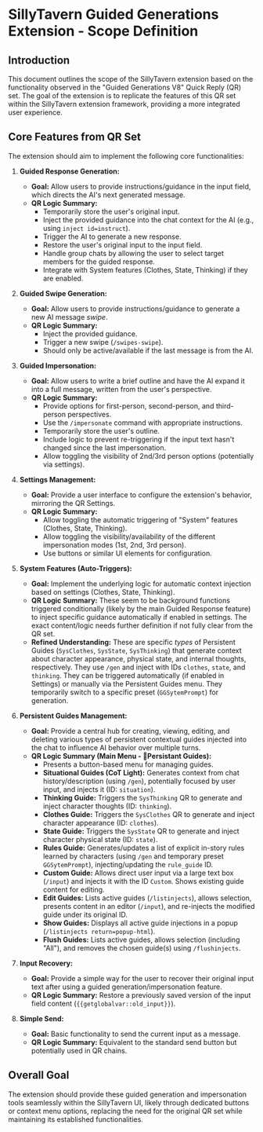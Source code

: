 # SillyTavern Guided Generations Extension - Scope Definition

## Introduction

This document outlines the scope of the SillyTavern extension based on the functionality observed in the "Guided Generations V8" Quick Reply (QR) set. The goal of the extension is to replicate the features of this QR set within the SillyTavern extension framework, providing a more integrated user experience.

## Core Features from QR Set

The extension should aim to implement the following core functionalities:

1.  **Guided Response Generation:**
    *   **Goal:** Allow users to provide instructions/guidance in the input field, which directs the AI's next generated message.
    *   **QR Logic Summary:**
        *   Temporarily store the user's original input.
        *   Inject the provided guidance into the chat context for the AI (e.g., using `inject id=instruct`).
        *   Trigger the AI to generate a new response.
        *   Restore the user's original input to the input field.
        *   Handle group chats by allowing the user to select target members for the guided response.
        *   Integrate with System features (Clothes, State, Thinking) if they are enabled.

2.  **Guided Swipe Generation:**
    *   **Goal:** Allow users to provide instructions/guidance to generate a new AI message *swipe*.
    *   **QR Logic Summary:**
        *   Inject the provided guidance.
        *   Trigger a new swipe (`/swipes-swipe`).
        *   Should only be active/available if the last message is from the AI.

3.  **Guided Impersonation:**
    *   **Goal:** Allow users to write a brief outline and have the AI expand it into a full message, written from the user's perspective.
    *   **QR Logic Summary:**
        *   Provide options for first-person, second-person, and third-person perspectives.
        *   Use the `/impersonate` command with appropriate instructions.
        *   Temporarily store the user's outline.
        *   Include logic to prevent re-triggering if the input text hasn't changed since the last impersonation.
        *   Allow toggling the visibility of 2nd/3rd person options (potentially via settings).

4.  **Settings Management:**
    *   **Goal:** Provide a user interface to configure the extension's behavior, mirroring the QR Settings.
    *   **QR Logic Summary:**
        *   Allow toggling the automatic triggering of "System" features (Clothes, State, Thinking).
        *   Allow toggling the visibility/availability of the different impersonation modes (1st, 2nd, 3rd person).
        *   Use buttons or similar UI elements for configuration.

5.  **System Features (Auto-Triggers):**
    *   **Goal:** Implement the underlying logic for automatic context injection based on settings (Clothes, State, Thinking).
    *   **QR Logic Summary:** These seem to be background functions triggered conditionally (likely by the main Guided Response feature) to inject specific guidance automatically if enabled in settings. The exact content/logic needs further definition if not fully clear from the QR set.
    *   **Refined Understanding:** These are specific *types* of Persistent Guides (`SysClothes`, `SysState`, `SysThinking`) that generate context about character appearance, physical state, and internal thoughts, respectively. They use `/gen` and inject with IDs `clothes`, `state`, and `thinking`. They can be triggered automatically (if enabled in Settings) or manually via the Persistent Guides menu. They temporarily switch to a specific preset (`GGSytemPrompt`) for generation.

6.  **Persistent Guides Management:**
    *   **Goal:** Provide a central hub for creating, viewing, editing, and deleting various types of persistent contextual guides injected into the chat to influence AI behavior over multiple turns.
    *   **QR Logic Summary (Main Menu - 🤔Persistant Guides):**
        *   Presents a button-based menu for managing guides.
        *   **Situational Guides (CoT Light):** Generates context from chat history/description (using `/gen`), potentially focused by user input, and injects it (ID: `situation`).
        *   **Thinking Guide:** Triggers the `SysThinking` QR to generate and inject character thoughts (ID: `thinking`).
        *   **Clothes Guide:** Triggers the `SysClothes` QR to generate and inject character appearance (ID: `clothes`).
        *   **State Guide:** Triggers the `SysState` QR to generate and inject character physical state (ID: `state`).
        *   **Rules Guide:** Generates/updates a list of explicit in-story rules learned by characters (using `/gen` and temporary preset `GGSytemPrompt`), injecting/updating the `rule_guide` ID.
        *   **Custom Guide:** Allows direct user input via a large text box (`/input`) and injects it with the ID `Custom`. Shows existing guide content for editing.
        *   **Edit Guides:** Lists active guides (`/listinjects`), allows selection, presents content in an editor (`/input`), and re-injects the modified guide under its original ID.
        *   **Show Guides:** Displays all active guide injections in a popup (`/listinjects return=popup-html`).
        *   **Flush Guides:** Lists active guides, allows selection (including "All"), and removes the chosen guide(s) using `/flushinjects`.

7.  **Input Recovery:**
    *   **Goal:** Provide a simple way for the user to recover their original input text after using a guided generation/impersonation feature.
    *   **QR Logic Summary:** Restore a previously saved version of the input field content (`{{getglobalvar::old_input}}`).

8.  **Simple Send:**
    *   **Goal:** Basic functionality to send the current input as a message.
    *   **QR Logic Summary:** Equivalent to the standard send button but potentially used in QR chains.

## Overall Goal

The extension should provide these guided generation and impersonation tools seamlessly within the SillyTavern UI, likely through dedicated buttons or context menu options, replacing the need for the original QR set while maintaining its established functionalities.
